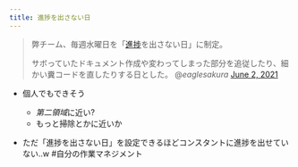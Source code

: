 ```yaml
---
title: 進捗を出さない日
---
```



 > 
 > 弊チーム、毎週水曜日を「[進捗](%E9%80%B2%E6%8D%97.md)を出さない日」に制定。
 > 
 > サボっていたドキュメント作成や変わってしまった部分を追従したり、細かい糞コードを直したりする日とした。
 > @*eaglesakura* [June 2, 2021](https://twitter.com/eaglesakura/status/1399990022015651849?ref_src=twsrc%5Etfw)

* 個人でもできそう
  
  * *第二領域*に近い?
  * もっと掃除とかに近いか
* ただ「進捗を出さない日」を設定できるほどコンスタントに進捗を出せていない..w
  \#自分の作業マネジメント
